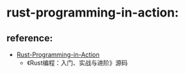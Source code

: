 # rust-programming-in-action:


## reference:

- [Rust-Programming-in-Action](https://github.com/inrust/Rust-Programming-in-Action)
    - 《Rust编程：入门、实战与进阶》源码


